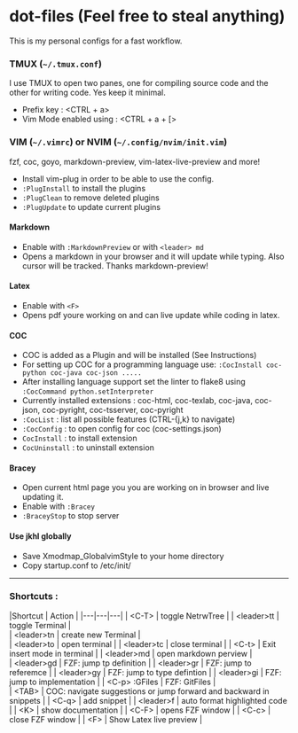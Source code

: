 # dot-files (Feel free to steal anything)
This is my personal configs for a fast workflow.

### TMUX (`~/.tmux.conf`)
I use TMUX to open two panes, one for compiling source code and the other for writing code. Yes keep it minimal. 
* Prefix key : <CTRL + a>
* Vim Mode enabled using : <CTRL + a + [> 

### VIM (`~/.vimrc`) or NVIM (`~/.config/nvim/init.vim`)

fzf, coc, goyo, markdown-preview, vim-latex-live-preview and more! 

* Install vim-plug in order to be able to use the config.
* `:PlugInstall` to install the plugins 
* `:PlugClean` to remove deleted plugins 
* `:PlugUpdate` to update current plugins

#### Markdown 

* Enable with `:MarkdownPreview` or with `<leader> md` 
* Opens a markdown in your browser and it will update while typing. Also cursor will be tracked. Thanks markdown-preview!

#### Latex 

* Enable with `<F>` 
* Opens pdf youre working on and can live update while coding in latex. 

#### COC 
 * COC is added as a Plugin and will be installed (See Instructions)
 * For setting up COC for a programming language use: `:CocInstall coc-python coc-java coc-json .....`
 * After installing language support set the linter to flake8 using `:CocCommand python.setInterpreter`
 * Currently installed extensions : coc-html, coc-texlab, coc-java, coc-json, coc-pyright, coc-tsserver, coc-pyright
 * `:CocList` : list all possible features (CTRL-{j,k} to navigate)
 * `:CocConfig` : to open config for coc (coc-settings.json)
 * `CocInstall` : to install extension 
 * `CocUninstall` : to uninstall extension 
 
#### Bracey 
 * Open current html page you you are working on in browser and live updating it. 
 * Enable with `:Bracey`
 * `:BraceyStop` to stop server 

#### Use jkhl globally 
* Save Xmodmap_GlobalvimStyle to your home directory
* Copy startup.conf to /etc/init/
---
### Shortcuts : 
|Shortcut  | Action  |
|---|---|---|
| \<C-T>  | toggle NetrwTree  |
| \<leader>tt  |  toggle Terminal |   
| \<leader>tn  |  create new Terminal |  
| \<leader>to  |  open terminal  |
| \<leader>tc  |  close terminal  | 
| \<C-t>       | Exit insert mode in terminal |
| \<leader>md  | open markdown perview |  
| \<leader>gd  | FZF: jump tp definition |
| \<leader>gr  | FZF: jump to referemce | 
| \<leader>gy  | FZF: jump to type defintion | 
| \<leader>gi  | FZF: jump to implementation | 
| \<C-p> :GFiles | FZF: GitFiles |  
| \<TAB> | COC: navigate suggestions or jump forward and backward in snippets |
| \<C-q> | add snippet | 
| \<leader>f | auto format highlighted code | 
| \<K> | show documentation | 
| \<C-F> | opens FZF window | 
| \<C-c> | close FZF window | 
| \<F>   | Show Latex live preview | 















